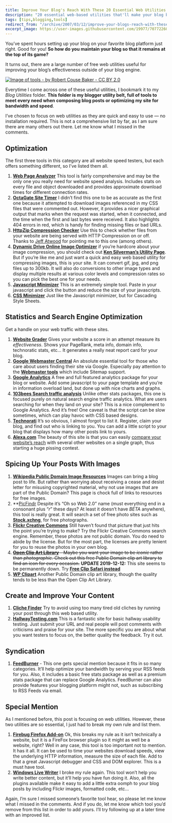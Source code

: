 ```yaml
---
title: Improve Your Blog's Reach With These 20 Essential Web Utilities
description: "20 essential web-based utilities that'll make your blog better than ever!"
tags: [tips,blogging,tools]
redirect_from: "/archive/2007/03/12/improve-your-blogs-reach-with-these-20-essential-web-utilities.aspx/"
excerpt_image: https://user-images.githubusercontent.com/19977/70772260-cfc65380-1d28-11ea-9902-68bff5761239.jpg
---
```


You’ve spent hours setting up your blog on your favorite blog platform just right. Good for you! **So how do you maintain your blog so that it remains at the top of its game?**

It turns out, there are a large number of free web utilities useful for improving your blog’s effectiveness outside of your blog engine.

[![Image of tools - by Robert Couse Baker - CC BY 2.0](https://user-images.githubusercontent.com/19977/70772260-cfc65380-1d28-11ea-9902-68bff5761239.jpg)](https://www.flickr.com/photos/29233640@N07/46572514102)

Everytime I come across one of these useful utilities, I bookmark it to my *Blog Utilities* folder. **This folder is my blogger utility belt, full of tools to meet every need when composing blog posts or optimizing my site for bandwidth and speed**.

I’ve chosen to focus on web utilities as they are quick and easy to use — no installation required. This is not a comprehensive list by far, as I am sure there are many others out there. Let me know what I missed in the comments.

## Optimization

The first three tools in this category are all website speed testers, but each offers something different, so I’ve listed them all.

1. **[Web Page Analyzer](http://www.websiteoptimization.com/services/analyze/ "Web Page Analyzer")** This tool is fairly comprehensive and may be the only one you really need for website speed analysis. Includes stats on every file and object downloaded and provides approximate download times for different connection rates.
2. **[OctaGate Site Timer](http://www.octagate.com/service/SiteTimer/ "OctaGate Site Timer")** I didn’t find this one to be as accurate as the first one because it attempted to download images referenced in my CSS files that were commented out. However, it provides a nicer graphical output that marks when the request was started, when it connected, and the time when the first and last bytes were received. It also highlights 404 errors in red, which is handy for finding missing files or bad URLs.
3. **[HttpZip Compression Checker](http://www.port80software.com/products/httpzip/compresscheck "Port80 HttpZip Compression Checker")** Use this to check whether files from your website are being served with HTTP Compression on or off. Thanks to [Jeff Atwood](http://codinghorror.com/blog/ "CodingHorror blog") for pointing me to this one (among others).
4. [**Dynamic Drive Online Image Optimizer**](http://tools.dynamicdrive.com/imageoptimizer/ "Image Optimizer") if you’re hardcore about your image compression, you should check out [**Ken Silverman’s Utility Page**](http://advsys.net/ken/utils.htm#pngout "Ken Silverman’s Utility Page"). But if you’re like me and just want a quick and easy web based utility for compressing images, this is your site. It can convert gif, jpg, and png files up to 300kb. It will also do conversions to other image types and display multiple results at various color levels and compression rates so you can pick the best one for your needs.
5. **[Javascript Minimizer](http://fmarcia.info/jsmin/test.html "Javascript Minimizer")** This is an extremely simple tool. Paste in your javascript and click the button and reduce the size of your javascripts.
6. **[CSS Minimizer](http://www.cssdrive.com/index.php/main/csscompressor/ "CSS Minimizer")** Just like the Javascript minimizer, but for Cascading Style Sheets.

## Statistics and Search Engine Optimization

Get a handle on your web traffic with these sites.

1. **[Website Grader](http://www.websitegrader.com/ "Website Grader")** Gives your website a score in an attempt measure its *effectiveness*. Shows your PageRank, meta info, domain info, technoratic stats, etc... It generates a really neat report card for your blog.
2. **[Google Webmaster Central](http://www.google.com/webmasters/ "Google Webmaster")** An absolute essential tool for those who care about users finding their site via Google. Especially pay attention to the **[Webmaster tools](http://www.google.com/webmasters/sitemaps/ "Webmaster Tools")** which include Sitemap support.
3. [**Google Analytics**](http://www.google.com/analytics/ "Google Analytics") A free and full featured analytics package for your blog or website. Add some javascript to your page template and you’re in information overload land, but done up with nice charts and graphs.
4. [**103bees Search traffic analysis**](http://103bees.com/ "Search traffic analysis") Unlike other stats packages, this one is focused purely on natural search engine traffic analytics. What are users searching for when they land on your site? This is a nice complement to Google Analytics. And it’s free! One caveat is that the script can be slow sometimes, which can play havoc with CSS based designs.
5. **[Technorati](http://technorati.com/ "Technorati")** It’s so obvious, I almost forgot to list it. Register, claim your blog, and find out who is linking to you. You can add a little script to your blog that displays how many other posts link to yours.
6. [**Alexa.com**](http://alexa.com/ "Alexa web stats") The beauty of this site is that you can easily [compare your website’s reach](http://www.alexa.com/data/details/traffic_details?site0=haacked.com/&site1=codinghorror.com&site2=&site3=&site4=&y=r&z=1&h=300&w=500&range=6m&size=Medium&url=https://haacked.com/ "Compare Reach") with several other websites on a single graph, thus starting a huge pissing contest.

## Spicing Up Your Posts With Images

1. **[Wikipedia Public Domain Image Resources](http://en.wikipedia.org/wiki/Wikipedia:Public_domain_image_resources "Public Domain Images")** Images can bring a blog post to life. But rather than worrying about receiving a cease and desist letter for misusing copyrighted material, why not use images that are part of the Public Domain? This page is chock full of links to resources for free images.
2. **[PicFindr](http://www.picfindr.com/bin/PicFindr3.html "PicFindr") Despite it’s “Oh so Web 2.0” name (must everything end in a consonant plus “*r*” these days? At least it doesn’t have *BETA* anywhere), this tool is really great. It will search a set of free photo sites such as [**Stock.xchng**](http://www.sxc.hu/ "Stock Exchange"), for free photographs.
3. **[Flickr Creative Commons](http://www.flickr.com/creativecommons/ "Flickr Creative Commons")** Still haven’t found that picture that just hits the point you’re trying to make? Try the Flickr Creative Commons search engine. Remember, these photos are not public domain. You do need to abide by the license. But for the most part, the licenses are pretty lenient for you to reuse the photos in your own blog.
4. ~~**[Open Clip Art Library](http://www.openclipart.org/ "Clip Art")** - Maybe you want your image to be *iconic* rather than *photographic*. Check out this free Public Domain clip art library to find an icon for every occasion.~~ **UPDATE 2019-12-12:** This site seems to be permanently down. Try **[Free Clip Safari instead](https://www.clipsafari.com/)**
5. **[WP Clipart](http://www.wpclipart.com/index.html "Public Domain Clip Art Library")** Another Public Domain clip art library, though the quality tends to be less than the Open Clip Art Library.

## Create and Improve Your Content

1. **[Cliche Finder](http://cliche.theinfo.org/ "Cliche Finder")** Try to avoid using too many tired old cliches by running your post through this web based utility.
2. **[HallwayTesting.com](http://www.hallwaytesting.com/ "Hallway Testing")** This is a fantastic site for basic hallway usability testing. Just submit your URL and real people will post comments with criticisms and praise for your site. The more specific you are about what you want testers to focus on, the better quality the feedback. Try it out.

## Syndication

1. **[FeedBurner](http://feedburner.com/ "FeedBurner")** - This one gets special mention because it fits in so many categories. It’ll help optimize your bandwidth by serving your RSS feeds for you. Also, it includes a basic free stats package as well as a premium stats package that can replace Google Analytics. FeedBurner can also provide features your blogging platform might not, such as subscribing to RSS Feeds via email.

## Special Mention

As I mentioned before, this post is focusing on web utilities. However, these two utilities are so essential, I just had to break my own rule and list them.

1. [**Firebug Firefox Add-on**](https://addons.mozilla.org/firefox/1843/ "Firebug") Ok, this breaks my rule as it isn’t technically a website, but it is a FireFox browser plugin so it might as well be a website, right? Well in any case, this tool is too important not to mention. It has it all. It can be used to time your websites download speeds, view the underlying HTTP information, measure the size of each file. Add to that a great Javascript debugger and CSS and DOM explorer. This is a must have tool.
2. [**Windows Live Writer**](http://windowslivewriter.spaces.live.com/ "Windows Live Writer") I broke my rule again. This tool won’t help you write better content, but it’ll help you have fun doing it. Also, all the plugins available make it easy to add a little extra oomph to your blog posts by including Flickr images, formatted code, etc...

Again, I’m sure I missed someone’s favorite tool hear, so please let me know what I missed in the comments. And if you do, let me know which tool you’d remove from this list in order to add yours. I’ll try following up at a later time with an improved list.
